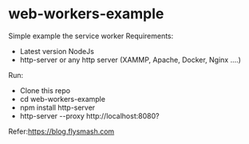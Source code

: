 # web-workers-example
Simple example the service worker 
Requirements:
- Latest version NodeJs
- http-server or any http server (XAMMP, Apache, Docker, Nginx ....)

Run:
- Clone this repo
- cd web-workers-example
- npm install http-server
- http-server --proxy http://localhost:8080?

Refer:https://blog.flysmash.com
